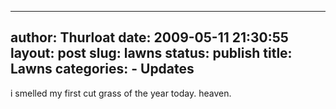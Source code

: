 --------------------------------------------------------------------------------
author: Thurloat
date: 2009-05-11 21:30:55
layout: post
slug: lawns
status: publish
title: Lawns
categories:
    - Updates
--------------------------------------------------------------------------------

i smelled my first cut grass of the year today. heaven.
